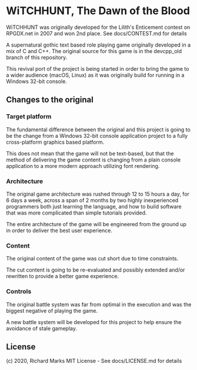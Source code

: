 # WiTCHHUNT, The Dawn of the Blood

WiTCHHUNT was originally developed for the Lilith's Enticement contest on RPGDX.net in 2007 and won 2nd place.
See docs/CONTEST.md for details

A supernatural gothic text based role playing game originally developed in a mix of C and C++.
The original source for this game is in the devcpp_old branch of this repository.

This revival port of the project is being started in order to bring the game to a wider audience (macOS, Linux) as it was originally build for running in a Windows 32-bit console.

## Changes to the original

### Target platform

The fundamental difference between the original and this project is going to be the change from a Windows 32-bit console application project to a fully cross-platform graphics based platform.

This does not mean that the game will not be text-based, but that the method of delivering the game content is changing from a plain console application to a more modern approach utilizing font rendering.

### Architecture

The original game architecture was rushed through 12 to 15 hours a day, for 6 days a week, across a span of 2 months by two highly inexperienced programmers both just learning the language, and how to build software that was more complicated than simple tutorials provided.

The entire architecture of the game will be engineered from the ground up in order to deliver the best user experience.

### Content

The original content of the game was cut short due to time constraints.

The cut content is going to be re-evaluated and possibly extended and/or rewritten to provide a better game experience.

### Controls

The original battle system was far from optimal in the execution and was the biggest negative of playing the game.

A new battle system will be developed for this project to help ensure the avoidance of stale gameplay.

## License
(c) 2020, Richard Marks
MIT License - See docs/LICENSE.md for details
